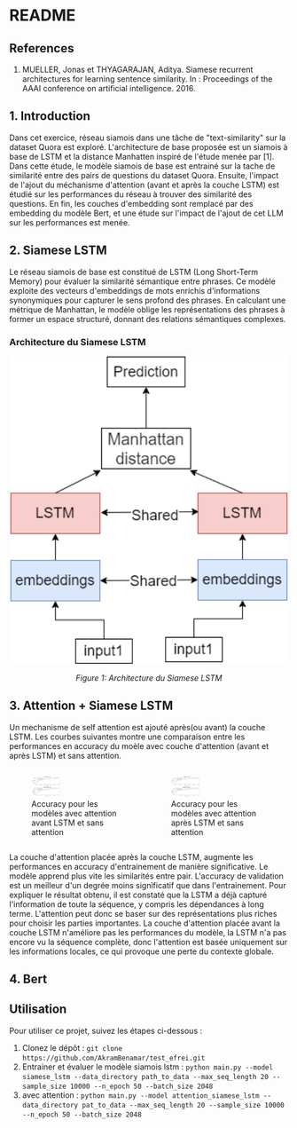 # README
## References
1. MUELLER, Jonas et THYAGARAJAN, Aditya. Siamese recurrent architectures for learning sentence similarity. In : Proceedings of the AAAI conference on artificial intelligence. 2016.
## 1. Introduction
Dans cet exercice, réseau siamois dans une tâche de "text-similarity" sur la dataset Quora est exploré. L'architecture de base proposée est un siamois à base de LSTM et la distance Manhatten inspiré de l'étude menée par [1]. Dans cette étude, le modèle siamois de base est entrainé sur la tache de similarité entre des pairs de questions du dataset Quora. Ensuite, l'impact de l'ajout du méchanisme d'attention (avant et après la couche LSTM) est étudié sur les performances du réseau à trouver des similarité des questions. En fin, les couches d'embedding sont remplacé par des embedding du modèle Bert, et une étude sur l'impact de l'ajout de cet LLM sur les performances est menée.


## 2. Siamese LSTM
 
Le réseau siamois de base est constitué de LSTM (Long Short-Term Memory) pour évaluer la similarité sémantique entre phrases. Ce modèle exploite des vecteurs d'embeddings de mots enrichis d'informations synonymiques pour capturer le sens profond des phrases. En calculant une métrique de Manhattan, le modèle oblige les représentations des phrases à former un espace  structuré, donnant des relations sémantiques complexes. 

### Architecture du Siamese LSTM

<p align="center">
  <img src="images/siamese_lstm.png" alt="Siamese LSTM Architecture" width="500">
</p>
<p align="center"><em>Figure 1: Architecture du Siamese LSTM</em></p>



## 3. Attention + Siamese LSTM
Un mechanisme de self attention est ajouté après(ou avant) la couche LSTM. Les courbes suivantes montre une comparaison entre les performances en accuracy du moèle avec couche d'attention (avant et après LSTM) et sans attention.

<div style="display: flex; justify-content: space-around;">
  <figure>
    <img src="images/history-beforeattenvslstm-graph.png" style="width:30%;">
    <figcaption>Accuracy pour les modèles avec attention avant LSTM et sans attention</figcaption>
  </figure>
  <figure>
    <img src="images/history-attenvslstm-graph.png"  style="width:30%;">
    <figcaption>Accuracy pour les modèles avec attention après LSTM et sans attention</figcaption>
  </figure>
</div>

La couche d'attention placée après la couche LSTM, augmente les performances en accuracy d'entrainement de manière significative. Le modèle apprend plus vite les similarités entre pair. L'accuracy de validation est un meilleur d'un degrée moins significatif que dans l'entrainement. 
Pour expliquer le résultat obtenu, il est constaté que la LSTM a déjà capturé l'information de toute la séquence, y compris les dépendances à long terme. L'attention peut donc se baser sur des représentations plus riches pour choisir les parties importantes.
La couche d'attention placée avant la couche LSTM n'améliore pas les performances du modèle, la LSTM n'a pas encore vu la séquence complète, donc l'attention est basée uniquement sur les informations locales, ce qui provoque une perte du contexte globale.

## 4. Bert

## Utilisation

Pour utiliser ce projet, suivez les étapes ci-dessous :
1. Clonez le dépôt : `git clone https://github.com/AkramBenamar/test_efrei.git`
2. Entrainer et évaluer le modèle siamois lstm : `python main.py --model siamese_lstm --data_directory path_to_data --max_seq_length 20 --sample_size 10000 --n_epoch 50 --batch_size 2048`
3. avec attention : `python main.py --model attention_siamese_lstm --data_directory pat_to_data --max_seq_length 20 --sample_size 10000 --n_epoch 50 --batch_size 2048`

